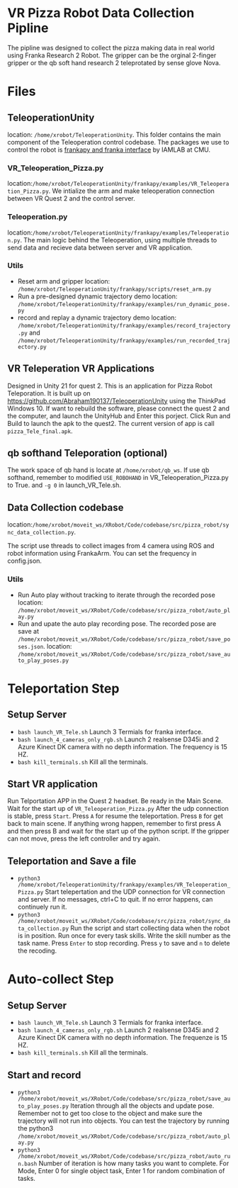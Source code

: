 # VR Pizza Robot Data Collection Pipline

The pipline was designed to collect the pizza making data in real world using Franka Research 2 Robot. The gripper can be the orginal 2-finger gripper or the qb soft hand research 2 teleprotated by sense glove Nova.

# Files

## TeleoperationUnity
location: `/home/xrobot/TeleoperationUnity`.
This folder contains the main component of the Teleoperation control codebase.  The packages we use to control the robot is [frankapy and franka interface](https://github.com/iamlab-cmu/frankapy) by IAMLAB at CMU. 

### VR_Teleoperation_Pizza.py
location:`/home/xrobot/TeleoperationUnity/frankapy/examples/VR_Teleoperation_Pizza.py`.
We intialize the arm and make teleoperation connection between VR Quest 2 and the control server.

### Teleoperation.py
location:`/home/xrobot/TeleoperationUnity/frankapy/examples/Teleoperation.py`.
The main logic behind the Teleoperation, using multiple threads to send data and recieve data between server and VR application. 

### Utils
 - Reset arm and gripper
 location: `/home/xrobot/TeleoperationUnity/frankapy/scripts/reset_arm.py`
 - Run a pre-designed dynamic trajectory demo
 location: `/home/xrobot/TeleoperationUnity/frankapy/examples/run_dynamic_pose.py`
 - record and replay a dynamic trajectory demo
 location: `/home/xrobot/TeleoperationUnity/frankapy/examples/record_trajectory.py` and `/home/xrobot/TeleoperationUnity/frankapy/examples/run_recorded_trajectory.py`

## VR Teleperation VR Applications
Designed in Unity 21 for quest 2. This is an application for Pizza Robot Teleporation. It is built up on https://github.com/Abraham190137/TeleoperationUnity using the ThinkPad Windows 10. If want to rebuild the software, please connect the quest 2 and the computer, and launch the UnityHub and Enter this porject. Click Run and Build to launch the apk to the quest2. The current version of app is call `pizza_Tele_final.apk`.

## qb softhand Teleporation (optional)
The work space of qb hand is locate at `/home/xrobot/qb_ws`.
If use qb softhand, remember to modified `USE_ROBOHAND` in VR_Teleoperation_Pizza.py to True. and `-g 0` in launch_VR_Tele.sh. 

## Data Collection codebase
location:`/home/xrobot/moveit_ws/XRobot/Code/codebase/src/pizza_robot/sync_data_collection.py`.

The script use threads to collect images from 4 camera using ROS and robot information using FrankaArm. You can set the frequency in config.json.

### Utils
 - Run Auto play without tracking to iterate through the recorded pose
 location: `/home/xrobot/moveit_ws/XRobot/Code/codebase/src/pizza_robot/auto_play.py`
 - Run and upate the auto play recording pose. The recorded pose are save at `/home/xrobot/moveit_ws/XRobot/Code/codebase/src/pizza_robot/save_poses.json`.
 location: `/home/xrobot/moveit_ws/XRobot/Code/codebase/src/pizza_robot/save_auto_play_poses.py`

# Teleportation Step

## Setup Server
- `bash launch_VR_Tele.sh`
Launch 3 Termials for franka interface. 
 - `bash launch_4_cameras_only_rgb.sh`
Launch 2 realsense D345i and 2 Azure Kinect DK camera with no depth information. The frequency is 15 HZ.
 - `bash kill_terminals.sh`
Kill all the terminals.

## Start VR application
Run Telportation APP in the Quest 2 headset. Be ready in the Main Scene. Wait for the start up of `VR_Teleoperation_Pizza.py` After the udp connection is stable, press `Start`.
Press `A` for resume the teleportation. Press `B` for get back to main scene. If anything wrong happen, remember to first press A and then press B and wait for the start up of the python script. If the gripper can not move, press the left controller and try again.

## Teleportation and Save a file
- `python3 /home/xrobot/TeleoperationUnity/frankapy/examples/VR_Teleoperation_Pizza.py`
Start telepertation and the UDP connection for VR connection and server. If no messages, ctrl+C to quit. If no error happens, can continuely run it.
- `python3 /home/xrobot/moveit_ws/XRobot/Code/codebase/src/pizza_robot/sync_data_collection.py`
Run the script and start collecting data when the robot is in position. Run once for every task skills. Write the skill number as the task name. Press `Enter` to stop recording. Press `y` to save and `n` to delete the recoding.

# Auto-collect Step

## Setup Server
- `bash launch_VR_Tele.sh`
Launch 3 Termials for franka interface. 
 - `bash launch_4_cameras_only_rgb.sh`
Launch 2 realsense D345i and 2 Azure Kinect DK camera with no depth information. The frequenze is 15 HZ.
 - `bash kill_terminals.sh`
Kill all the terminals.

## Start and record
- `python3 /home/xrobot/moveit_ws/XRobot/Code/codebase/src/pizza_robot/save_auto_play_poses.py`
Iteration through all the objects and update pose. Remember not to get too close to the object and make sure the trajectory will not run into objects.
You can test the trajectory by running the python3 `/home/xrobot/moveit_ws/XRobot/Code/codebase/src/pizza_robot/auto_play.py`
- `python3 /home/xrobot/moveit_ws/XRobot/Code/codebase/src/pizza_robot/auto_run.bash`
Number of iteration is how many tasks you want to complete.
For Mode, Enter 0 for single object task, Enter 1 for random combination of tasks.
